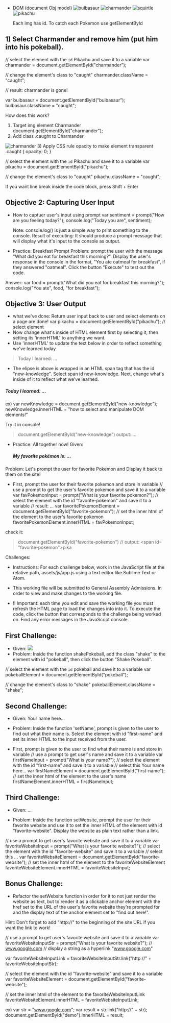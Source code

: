 - DOM (document Obj model)
  <img src="assets/imgs/bulbasaur.png" alt="bulbasaur" id="bulbasaur">
  <img src="assets/imgs/charmander.png" alt="charmander" id="charmander">
  <img src="assets/imgs/squirtle.png" alt="squirtle" id="squirtle">
  <img src="assets/imgs/pikachu.png" alt="pikachu" id="pikachu">

  Each img has id.  To catch each Pokemon use getElementById

## 1) Select Charmander and remove him (put him into his pokeball).

// select the element with the `id` Pikachu and save it to a variable
  var charmander = document.getElementById("charmander");

// change the element's class to "caught"
  charmander.className = "caught";

  // result: charmander is gone!

  var bulbasaur = document.getElementById("bulbasaur");
  bulbasaur.className = "caught";

  How does this work? 
  1) Target img element Charmander
  document.getElementById("charmander");
  2) Add class .caught to Charmander
  <img src="assets/imgs/charmander.png" alt="charmander" id="charmander" class="caught">
  3) Apply CSS rule opacity to make element transparent
  .caught {
    opacity: 0;
  }

// select the element with the `id` Pikachu and save it to a variable
  var pikachu = document.getElementById("pikachu");
  
// change the element's class to "caught"
  pikachu.className = "caught";

If you want line break inside the code block, press Shift + Enter

## Objective 2: Capturing User Input
- How to captuer user's input using prompt
  var sentiment = prompt("How are you feeling today?");
  console.log("Today you are", sentiment); 
  
  Note: console.log() is just a simple way to print something to the console.
  Result of executing: It should produce a prompt message that will display what it's input to the console as output.

- Practice: Breakfast Prompt
Problem: prompt the user with the message "What did you eat for breakfast this morning?". Display the user's response in the console in the format, "You ate oatmeal for breakfast", if they answered "oatmeal". Click the button "Execute" to test out the code.

Answer:
var food = prompt("What did you eat for breakfast this morning?");
console.log("You ate", food, "for breakfast");

## Objective 3: User Output
* what we've done: Return user input back to user and select elements on a page are done!
  var pikachu = document.getElementById("pikachu"); // select element
* Now change what's inside of HTML element first by selecting it, then setting its 'innerHTML' to anything we want.  
* Use 'innerHTML' to update the text below in order to reflect something we've learned today

> Today I learned: ...

- The elipse is above is wrapped in an HTML span tag that has the id "new-knowledge".  Select span id new-knowledge.  Next, change what's inside of it to reflect what we've learned.  

<h5 class="user-output">Today I learned: <span id="new-knowledge">...</span></h5>

ex) var newKnowledge = document.getElementById("new-knowledge");
    newKnowledge.innerHTML = "how to select and manipulate DOM elements!"

Try it in console!
> document.getElementById("new-knowledge")
output: <span id="new-knowledge">...</span>

- Practice: All together now!
Given: <h5 class="user-output">My favorite pokémon is: <span id="favorite-pokemon">...</span></h5>

Problem: Let's prompt the user for favorite Pokemon and 
Display it back to them on the site!

- First, prompt the user for their favorite pokemon and store in variable
// use a prompt to get the user's favorite pokemon and save it to a variable
var favPokemonInput = prompt("What is your favorite pokemon?");
// select the element with the id "favorite-pokemon" and save it to a variable
// result: <span id="favorite-pokemon">...</span>
var favoritePokemonElement = document.getElementById("favorite-pokemon"); 
// set the inner html of the element to the user's favorite pokemon
favoritePokemonElement.innerHTML = favPokemonInput;

check it:
> document.getElementById("favorite-pokemon")
// output: <span id=​"favorite-pokemon">​pika​</span>​

Challenges:
* Instructions: For each challenge below, work in the JavaScript file at the relative path, assets/js/app.js using a text editor like Sublime Text or Atom. 
* This working file will be submitted to General Assembly Admissions. In order to view and make changes to the working file.

* !! Important: each time you edit and save the working file you must refresh the HTML page to load the changes into into it. To execute the code, click the button that corresponds to the challenge being worked on. Find any error messages in the JavaScript console.

## First Challenge: 
- Given: <img id="pokeball" src="assets/imgs/pokeball.png">
- Problem: Inside the function shakePokeball, add the class "shake" to the element with id "pokeball", then click the button "Shake Pokeball".

// select the element with the `id` pokeball and save it to a variable
  var pokeballElement = document.getElementById("pokeball");
  
// change the element's class to "shake"
  pokeballElement.className = "shake";

## Second Challenge:
- Given: <span id="first-name">Your name here...</span>

- Problem: Inside the function 'setName', prompt is given to the user to find out what their name is. Select the element with id "first-name" and set its inner HTML to the input received from the user.

- First, prompt is given to the user to find what their name is and store in variable
// use a prompt to get user's name and save it to a variable
var firstNameInput = prompt("What is your name?");
// select the element with the id "first-name" and save it to a variable
// select this <span id="first-name">Your name here...</span>
var firstNameElement = document.getElementById("first-name"); 
// set the inner html of the element to the user's name
firstNameElement.innerHTML = firstNameInput;

## Third Challenge:
- Given: <span id="favorite-website">...</span>

- Problem: Inside the function setWebsite, prompt the user for their favorite website and use it to set the inner HTML of the element with id "favorite-website". Display the website as plain text rather than a link.

// use a prompt to get user's favorite website and save it to a variable
var favoriteWebsiteInput = prompt("What is your favorite website?");
// select the element with the id "favorite-website" and save it to a variable
// select this <span id="favorite-website">...</span>
var favoriteWebsiteElement = document.getElementById("favorite-website"); 
// set the inner html of the element to the favoriteWebsiteElement
favoriteWebsiteElement.innerHTML = favoriteWebsiteInput;

## Bonus Challenge:
- Refactor the setWebsite function in order for it to not just render the website as text, but to render it as a clickable anchor element with the href set to the URL of the user's favorite website they're prompted for and the display text of the anchor element set to "find out here!".

Hint: Don't forget to add "http://" to the beginning of the site URL if you want the link to work!

// use a prompt to get user's favorite website and save it to a variable
var favoriteWebsiteInputStr = prompt("What is your favorite website?"); // www.google.com
// display a string as a hyperlink "<a href="http://www.google.com">www.google.com</a>"

var favoriteWebsiteInputLink = favoriteWebsiteInputStr.link("http://" + favoriteWebsiteInputStr);


// select the element with the id "favorite-website" and save it to a variable
var favoriteWebsiteElement = document.getElementById("favorite-website");

// set the inner html of the element to the favoriteWebsiteInputLink
favoriteWebsiteElement.innerHTML = favoriteWebsiteInputLink;

ex)
    var str = "www.google.com";
    var result = str.link("http://" + str);
    document.getElementById("demo").innerHTML = result;